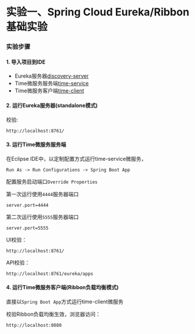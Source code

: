 实验一、Spring Cloud Eureka/Ribbon基础实验
======

### 实验步骤

#### 1. 导入项目到IDE

* Eureka服务器[discovery-server](discovery-server)
* Time微服务服务端[time-service](time-service)
* Time微服务客户端[time-client](time-client)

#### 2. 运行Eureka服务器(standalone模式)

校验:

```
http://localhost:8761/
```

#### 3. 运行Time微服务服务端

在Eclipse IDE中，以定制配置方式运行time-service微服务，

```
Run As -> Run Configurations -> Spring Boot App
```

配置服务启动端口`Override Properties`

第一次运行使用`4444`服务器端口

```
server.port=4444
```

第二次运行使用`5555`服务器端口

```
server.port=5555
```

UI校验：

```
http://localhost:8761/
```

API校验：

```
http://localhost:8761/eureka/apps
```

#### 4. 运行Time微服务客户端(Ribbon负载均衡模式)

直接以`Spring Boot App`方式运行time-client微服务

校验Ribbon负载均衡生效，浏览器访问：

```
http://localhost:8080
```

